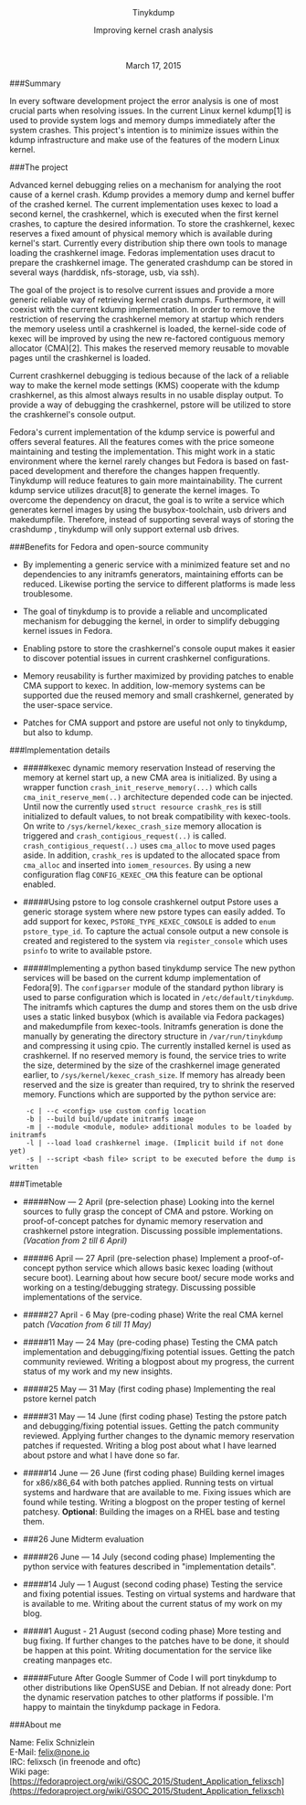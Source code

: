 <br/>
<br/>
<p align="center">Tinykdump</p>
<p align="center">Improving kernel crash analysis</p>

<br/>
<p align="center">March 17, 2015</p>

###Summary

In every software development project the error analysis is one of most crucial parts when resolving issues. In the current Linux kernel kdump[1] is used to provide system logs and memory dumps immediately after the system crashes. This project's intention is to minimize issues within the kdump infrastructure and make use of the features of the modern Linux kernel.

###The project

Advanced kernel debugging relies on a mechanism for analying the root cause of a kernel crash. Kdump provides a memory dump and kernel buffer of the crashed kernel. The current implementation uses kexec to load a second kernel, the crashkernel, which is executed when the first kernel crashes, to capture the desired information. To store the crashkernel, kexec reserves a fixed amount of physical memory which is available during kernel's start. Currently every distribution ship there own tools to manage loading the crashkernel image. Fedoras implementation uses dracut to prepare the crashkernel image. The generated crashdump can be stored in several ways (harddisk, nfs-storage, usb, via ssh).

The goal of the project is to resolve current issues and provide a more generic reliable way of retrieving kernel crash dumps. Furthermore, it will coexist with the current kdump implementation. In order to remove the restriction of reserving the crashkernel memory at startup which renders the memory useless until a crashkernel is loaded, the kernel-side code of kexec will be improved by using the new re-factored contiguous memory allocator (CMA)[2]. This makes the reserved memory reusable to movable pages until the crashkernel is loaded.

Current crashkernel debugging is tedious because of the lack of a reliable way to make the kernel mode settings (KMS) cooperate with the kdump crashkernel, as this almost always results in no usable display output.
To provide a way of debugging the crashkernel, pstore will be utilized to store the crashkernel's console output.

Fedora's current implementation of the kdump service is powerful and offers several features. All the features comes with the price someone maintaining and testing the implementation. This might work in a static environment where the kernel rarely changes but Fedora is based on fast-paced development and therefore the changes happen frequently. Tinykdump will reduce features to gain more maintainability. The current kdump service utilizes dracut[8] to generate the kernel images. To overcome the dependency on dracut, the goal is to write a service which generates kernel images by using the busybox-toolchain, usb drivers and makedumpfile. Therefore, instead of supporting several ways of storing the crashdump , tinykdump will only support external usb drives.

###Benefits for Fedora and open-source community

   * By implementing a generic service with a minimized feature set and no dependencies to any initramfs generators, maintaining efforts can be reduced. Likewise porting the service to different platforms is made less troublesome.

   * The goal of tinykdump is to provide a reliable and uncomplicated mechanism for debugging the kernel, in order to simplify debugging kernel issues in Fedora.
   
   * Enabling pstore to store the crashkernel's console ouput makes it easier to discover potential issues in current crashkernel configurations.

   * Memory reusability is further maximized by providing patches to enable CMA support to kexec. In addition, low-memory systems can be supported due the reused memory and small crashkernel, generated by the user-space service. 

   * Patches for CMA support and pstore are useful not only to tinykdump, but also to kdump.
   

###Implementation details

* #####kexec dynamic memory reservation
Instead of reserving the memory at kernel start up, a new CMA area is initialized. By using a wrapper function `crash_init_reserve_memory(...)` which calls `cma_init_reserve_mem(..)` architecture depended code can be injected. Until now the currently used `struct resource crashk_res` is still initialized to default values, to not break compatibility with kexec-tools. On write to `/sys/kernel/kexec_crash_size` memory allocation is triggered and `crash_contigious_request(..)` is called. `crash_contigious_request(..)` uses `cma_alloc` to move used pages aside. In addition, `crashk_res` is updated to the allocated space from `cma_alloc` and inserted into `iomem_resources`. By using a new configuration flag `CONFIG_KEXEC_CMA` this feature can be optional enabled.


* #####Using pstore to log console crashkernel output
Pstore uses a generic storage system where new pstore types can easily added. To add support for kexec, `PSTORE_TYPE_KEXEC_CONSOLE` is added to `enum pstore_type_id`. To capture the actual console output a new console is created and registered to the system via `register_console` which uses `psinfo` to write to available pstore.

* #####Implementing a python based tinykdump service
The new python services will be based on the current kdump implementation of Fedora[9]. The `configparser` module of the standard python library is used to parse configuration which is located in `/etc/default/tinykdump`. The initramfs which captures the dump and stores them on the usb drive uses a static linked busybox (which is available via Fedora packages) and makedumpfile from kexec-tools.
Initramfs generation is done the manually by generating the directory structure in `/var/run/tinykdump` and compressing it using cpio. The currently installed kernel is used as crashkernel. If no reserved memory is found, the service tries to write the size, determined by the size of the crashkernel image generated earlier, to `/sys/kernel/kexec_crash_size`. If memory has already been reserved and the size is greater than required, try to shrink the reserved memory.
Functions which are supported by the python service are:
```
    -c | --c <config> use custom config location
    -b | --build build/update initramfs image
    -m | --module <module, module> additional modules to be loaded by initramfs
    -l | --load load crashkernel image. (Implicit build if not done yet)
    -s | --script <bash file> script to be executed before the dump is written
```


###Timetable

* #####Now — 2 April (pre-selection phase)
Looking into the kernel sources to fully grasp the concept of CMA and pstore. Working on proof-of-concept patches for dynamic memory reservation and crashkernel pstore integration. Discussing possible implementations. _(Vacation from 2 till 6 April)_

* #####6 April — 27 April (pre-selection phase)
Implement a proof-of-concept python service which allows basic kexec loading (without secure boot). Learning about how secure boot/ secure mode works and working on a testing/debugging strategy. Discussing possible implementations of the service.


* #####27 April - 6 May (pre-coding phase)
Write the real CMA kernel patch _(Vacation from 6 till 11 May)_

* #####11 May — 24 May (pre-coding phase)
Testing the CMA patch implementation and debugging/fixing potential issues. Getting the patch community reviewed. Writing a blogpost about my progress, the current status of my work and my new insights.

* #####25 May — 31 May (first coding phase)
Implementing the real pstore kernel patch

* #####31 May — 14 June (first coding phase)
Testing the pstore patch and debugging/fixing potential issues. Getting the patch community reviewed. Applying further changes to the dynamic memory reservation patches if requested. Writing a blog post about what I have learned about pstore and what I have done so far.

* #####14 June — 26 June (first coding phase)
Building kernel images for x86/x86\_64 with both patches applied. Running tests on virtual systems and hardware that are available to me. Fixing issues which are found while testing. Writing a blogpost on the proper testing of kernel patchesy. __Optional__: Building the images on a RHEL base and testing them.

* ###26 June Midterm evaluation

* #####26 June — 14 July (second coding phase)
Implementing the python service with features described in "implementation details".

* #####14 July — 1 August (second coding phase)
Testing the service and fixing potential issues. Testing on virtual systems and hardware that is available to me. Writing  about the current status of my work on my blog.

* #####1 August - 21 August (second coding phase)
More testing and bug fixing. If further changes to the patches have to be done, it should be happen at this point. Writing documentation for the service like creating manpages etc.

* #####Future
After Google Summer of Code I will port tinykdump to other distributions like OpenSUSE and Debian. If not already done: Port the dynamic reservation patches to other platforms if possible.
I'm happy to maintain the tinykdump package in Fedora. 


###About me

Name: Felix Schnizlein<br/>
E-Mail: felix@none.io<br/>
IRC: felixsch (in freenode and oftc)<br/>
Wiki page: [https://fedoraproject.org/wiki/GSOC_2015/Student_Application_felixsch](https://fedoraproject.org/wiki/GSOC_2015/Student_Application_felixsch)



